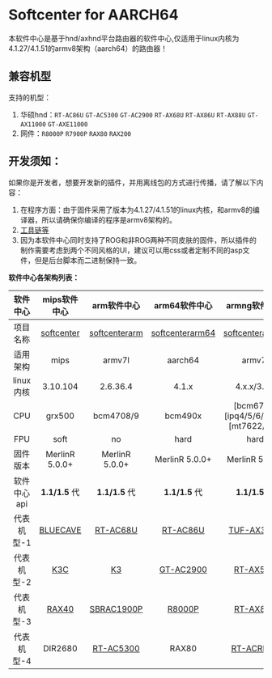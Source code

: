 # Softcenter for AARCH64

本软件中心是基于hnd/axhnd平台路由器的软件中心,仅适用于linux内核为4.1.27/4.1.51的armv8架构（aarch64）的路由器！

## 兼容机型

支持的机型：
1. 华硕hnd：`RT-AC86U` `GT-AC5300` `GT-AC2900` `RT-AX68U` `RT-AX86U` `RT-AX88U` `GT-AX11000` `GT-AXE11000` 
3. 网件：`R8000P` `R7900P` `RAX80` `RAX200` 

## 开发须知：

如果你是开发者，想要开发新的插件，并用离线包的方式进行传播，请了解以下内容：

1. 在程序方面：由于固件采用了版本为4.1.27/4.1.51的linux内核，和armv8的编译器，所以请确保你编译的程序是armv8架构的。
2. [工具链等](https://github.com/SWRT-dev/softcenter_tools)
3. 因为本软件中心同时支持了ROG和非ROG两种不同皮肤的固件，所以插件的制作需要考虑到两个不同风格的UI，建议可以用css或者定制不同的asp文件，但是后台脚本而二进制保持一致。

**软件中心各架构列表：**

|  软件中心   |                        mips软件中心                        |                 arm软件中心                  |                      arm64软件中心                       |                    armng软件中心                    |            mipsle软件中心             |
| :---------: | :----------------------------------------------------------: | :---------------------------------------------: | :----------------------------------------------------------: | :-----------------------------------------------: |:-----------------------------------------------: |
|  项目名称   | [softcenter](https://github.com/SWRT-dev/softcenter) | [softcenterarm](https://github.com/SWRT-dev/softcenterarm) |       [softcenterarm64](https://github.com/SWRT-dev/softcenterarm64)        | [softcenterarmng](https://github.com/SWRT-dev/softcenterarmng) |[softcentermipsle](https://github.com/SWRT-dev/softcentermipsle) |
|  适用架构   |                            mips                            |                     armv7l                      |                       aarch64                     |                        armv7l                        |                mipsle             |
|  linux内核  |               3.10.104                |                2.6.36.4             |             4.1.x            |             4.x.x/3.x.x            |         3.10.14/4.4.x          |
|     CPU     |                          grx500                           |                    bcm4708/9                    |                          bcm490x                           |                     [bcm675x][ipq4/5/6/80xx][mt7622/3/9]                    |               mtk7621              |
|     FPU     |                          soft                          |                    no                    |                         hard                           |                     hard                     |               soft              |
|  固件版本   |                    MerlinR 5.0.0+                     |              MerlinR 5.0.0+              |                     MerlinR 5.0.0+                      |                  MerlinR 5.0.0+                    |                MerlinR 5.0.0+                    |
| 软件中心api |                          **1.1/1.5** 代                          |                   **1.1/1.5** 代                    |                          **1.1/1.5** 代                          |                    **1.1/1.5** 代                     |                **1.1/1.5** 代                     |
| 代表机型-1  | [BLUECAVE](https://github.com/SWRT-dev/bluecave-asuswrt) |              [RT-AC68U](https://github.com/SWRT-dev/rtac68u)               | [RT-AC86U](https://github.com/SWRT-dev/86u-asuswrt) |                         [TUF-AX3000](https://github.com/SWRT-dev/tuf-ax3000)                        |          [RT-AC85P](https://github.com/SWRT-dev/ac85p-asuswrt) | 
| 代表机型-2  | [K3C](https://github.com/SWRT-dev/K3C-merlin) |              [K3](https://github.com/SWRT-dev/K3-merlin.ng)              | [GT-AC2900](https://github.com/SWRT-dev/gt-ac2900) |                         [RT-AX58U](https://github.com/SWRT-dev/rt-ax58u)                        |         [RT-AX53U](https://github.com/SWRT-dev/rtax53u) |
| 代表机型-3  | [RAX40](https://github.com/SWRT-dev/rax40-asuswrt) |         [SBRAC1900P](https://github.com/SWRT-dev/sbrac1900p)                                        | [R8000P](https://github.com/SWRT-dev/r8000p) |                        [RT-AX89X](https://github.com/SWRT-dev/rtax89x)                         |         [R6800](https://github.com/SWRT-dev/ac85p-asuswrt)         |
| 代表机型-4  | DIR2680 |  [RT-AC5300](https://github.com/SWRT-dev/rt-ac5300)                              | RAX80 |                       [RT-ACRH17](https://github.com/SWRT-dev/acrh17-asuswrt)                         |            [RM-AC2100](https://github.com/SWRT-dev/ac85p-asuswrt)              |






